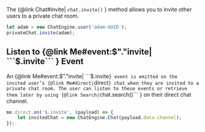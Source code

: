 The {@link Chat#invite| ```chat.invite()``` } method allows you to invite other users to a private chat room.

```js
let adam = new ChatEngine.user('adam-UUID');
privateChat.invite(adam);
```

## Listen to {@link Me#event:$"."invite| ```$.invite``` } Event

An {@link Me#event:$"."invite| ```$.invite``` } event is emitted on the invited user’s {@link Me#direct| ```direct``` } chat when they are invited to a private chat room. The user can listen to these events or retrieve them later by using {@link Search| ```chat.search()``` } on their direct chat channel.

```js
me.direct.on('$.invite', (payload) => {
    let invitedChat = new ChatEngine.Chat(payload.data.channel);
});
```
